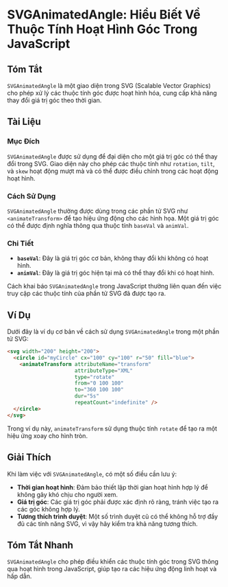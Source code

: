 <!--
Meta Description: # SVGAnimatedAngle: Hiểu Biết Về Thuộc Tính Hoạt Hình Góc Trong JavaScript ## Tóm Tắt `SVGAnimatedAngle` là một giao diện trong SVG (Scalable Vector G...
Meta Keywords: hoạt, góc, các, hình, trong
-->

# SVGAnimatedAngle: Hiểu Biết Về Thuộc Tính Hoạt Hình Góc Trong JavaScript

## Tóm Tắt
`SVGAnimatedAngle` là một giao diện trong SVG (Scalable Vector Graphics) cho phép xử lý các thuộc tính góc được hoạt hình hóa, cung cấp khả năng thay đổi giá trị góc theo thời gian.

## Tài Liệu
### Mục Đích
`SVGAnimatedAngle` được sử dụng để đại diện cho một giá trị góc có thể thay đổi trong SVG. Giao diện này cho phép các thuộc tính như `rotation`, `tilt`, và `skew` hoạt động mượt mà và có thể được điều chỉnh trong các hoạt động hoạt hình.

### Cách Sử Dụng
`SVGAnimatedAngle` thường được dùng trong các phần tử SVG như `<animateTransform>` để tạo hiệu ứng động cho các hình họa. Một giá trị góc có thể được định nghĩa thông qua thuộc tính `baseVal` và `animVal`.

### Chi Tiết
- **`baseVal`**: Đây là giá trị góc cơ bản, không thay đổi khi không có hoạt hình.
- **`animVal`**: Đây là giá trị góc hiện tại mà có thể thay đổi khi có hoạt hình. 

Cách khai báo `SVGAnimatedAngle` trong JavaScript thường liên quan đến việc truy cập các thuộc tính của phần tử SVG đã được tạo ra.

## Ví Dụ
Dưới đây là ví dụ cơ bản về cách sử dụng `SVGAnimatedAngle` trong một phần tử SVG:

```html
<svg width="200" height="200">
  <circle id="myCircle" cx="100" cy="100" r="50" fill="blue">
    <animateTransform attributeName="transform" 
                      attributeType="XML" 
                      type="rotate" 
                      from="0 100 100" 
                      to="360 100 100" 
                      dur="5s" 
                      repeatCount="indefinite" />
  </circle>
</svg>
```

Trong ví dụ này, `animateTransform` sử dụng thuộc tính `rotate` để tạo ra một hiệu ứng xoay cho hình tròn.

## Giải Thích
Khi làm việc với `SVGAnimatedAngle`, có một số điều cần lưu ý:
- **Thời gian hoạt hình**: Đảm bảo thiết lập thời gian hoạt hình hợp lý để không gây khó chịu cho người xem.
- **Giá trị góc**: Các giá trị góc phải được xác định rõ ràng, tránh việc tạo ra các góc không hợp lý.
- **Tương thích trình duyệt**: Một số trình duyệt cũ có thể không hỗ trợ đầy đủ các tính năng SVG, vì vậy hãy kiểm tra khả năng tương thích.

## Tóm Tắt Nhanh
`SVGAnimatedAngle` cho phép điều khiển các thuộc tính góc trong SVG thông qua hoạt hình trong JavaScript, giúp tạo ra các hiệu ứng động linh hoạt và hấp dẫn.